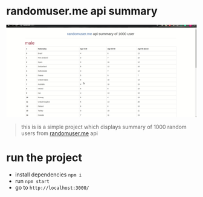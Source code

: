 #              randomuser.me api summary

![](https://github.com/azad1947/randomuser.me-api/blob/master/assest/Peek%202020-06-18%2010-07.gif)



> this is is a simple project which displays summary of 1000 random users from [randomuser.me](https://randomuser.me/) api

 
# run the project
* install dependencies `npm i`
* run `npm start`
* go to `http://localhost:3000/`
